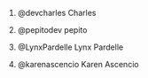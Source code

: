 1. @devcharles Charles
2. @pepitodev pepito


3. @LynxPardelle Lynx Pardelle




5. @karenascencio Karen Ascencio
